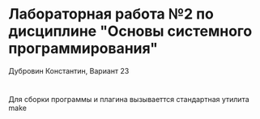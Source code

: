 # Лабораторная работа №2 по дисциплине "Основы системного программирования"

Дубровин Константин, Вариант 23
#
Для сборки программы и плагина вызываеттся стандартная утилита make
